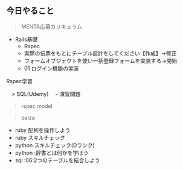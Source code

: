 ## 今日やること

> MENTA応募カリキュラム
- Rails基礎
  - Rspec
  - 実際の伝票をもとにテーブル設計をしてください【作成】→修正
  - フォームオブジェクトを使い一括登録フォームを実装する→開始
  - 01 ログイン機能の実装
  
Rspec学習

　> SQL(Udemy)
　- 演習問題

> rspec
model


> paiza
- ruby 配列を操作しよう
- ruby スキルチェック
- python スキルチェック(Dランク)
- python :辞書とは何かを学ぼう
- sql :06:2つのテーブルを結合しよう 
